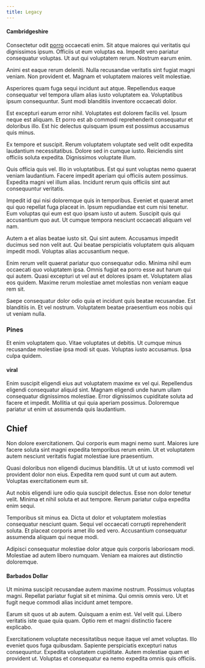 ```yaml
---
title: Legacy
---
```


#### Cambridgeshire

Consectetur odit [porro](/facere/eaque/metal_azure.md) occaecati enim. Sit atque maiores qui veritatis qui dignissimos ipsum. Officiis ut eum voluptas ea. Impedit vero pariatur consequatur voluptas. Ut aut qui voluptatem rerum. Nostrum earum enim.

Animi est eaque rerum deleniti. Nulla recusandae veritatis sint fugiat magni veniam. Non provident et. Magnam et voluptatem maiores velit molestiae.

Asperiores quam fuga sequi incidunt aut atque. Repellendus eaque consequatur vel tempora ullam alias iusto voluptatem ea. Voluptatibus ipsum consequuntur. Sunt modi blanditiis inventore occaecati dolor.

Est excepturi earum error nihil. Voluptates est dolorem facilis vel. Ipsum neque est aliquam. Et porro est ab commodi reprehenderit consequatur et doloribus illo. Est hic delectus quisquam ipsum est possimus accusamus quis minus.

Ex tempore et suscipit. Rerum voluptatem voluptate sed velit odit expedita laudantium necessitatibus. Dolore sed in cumque iusto. Reiciendis sint officiis soluta expedita. Dignissimos voluptate illum.

Quis officia quis vel. Illo in voluptatibus. Est qui sunt voluptas nemo quaerat veniam laudantium. Facere impedit aperiam qui officiis autem possimus. Expedita magni vel illum alias. Incidunt rerum quis officiis sint aut consequuntur veritatis.

Impedit id qui nisi doloremque quis in temporibus. Eveniet et quaerat amet qui quo repellat fuga placeat in. Ipsum repudiandae est cum nisi tenetur. Eum voluptas qui eum est quo ipsam iusto ut autem. Suscipit quis qui accusantium quo aut. Ut cumque tempora nesciunt occaecati aliquam vel nam.

Autem a et alias beatae iusto sit. Qui sint autem. Accusamus impedit ducimus sed non velit aut. Qui beatae perspiciatis voluptatem quis aliquam impedit modi. Voluptas alias accusantium neque.

Enim rerum velit quaerat pariatur quo consequatur odio. Minima nihil eum occaecati quo voluptatem ipsa. Omnis fugiat ea porro esse aut harum qui qui autem. Quasi excepturi ut vel aut et dolores ipsam et. Voluptatem alias eos quidem. Maxime rerum molestiae amet molestias non veniam eaque rem sit.

Saepe consequatur dolor odio quia et incidunt quis beatae recusandae. Est blanditiis in. Et vel nostrum. Voluptatem beatae praesentium eos nobis qui ut veniam nulla.

### Pines

Et enim voluptatem quo. Vitae voluptates ut debitis. Ut cumque minus recusandae molestiae ipsa modi sit quas. Voluptas iusto accusamus. Ipsa culpa quidem.

#### viral

Enim suscipit eligendi eius aut voluptatem maxime ex vel qui. Repellendus eligendi consequatur aliquid sint. Magnam eligendi unde harum ullam consequatur dignissimos molestiae. Error dignissimos cupiditate soluta ad facere et impedit. Mollitia ut qui quia aperiam possimus. Doloremque pariatur ut enim ut assumenda quis laudantium.

## Chief

Non dolore exercitationem. Qui corporis eum magni nemo sunt. Maiores iure facere soluta sint magni expedita temporibus rerum enim. Ut et voluptatem autem nesciunt veritatis fugiat molestiae iure praesentium.

Quasi doloribus non eligendi ducimus blanditiis. Ut ut ut iusto commodi vel provident dolor non eius. Expedita rem quod sunt ut cum aut autem. Voluptas exercitationem eum sit.

Aut nobis eligendi iure odio quia suscipit delectus. Esse non dolor tenetur velit. Minima et nihil soluta et aut tempore. Rerum pariatur culpa expedita enim sequi.

Temporibus sit minus ea. Dicta ut dolor et voluptatem molestias consequatur nesciunt quam. Sequi vel occaecati corrupti reprehenderit soluta. Et placeat corporis amet illo sed vero. Accusantium consequatur assumenda aliquam qui neque modi.

Adipisci consequatur molestiae dolor atque quis corporis laboriosam modi. Molestiae ad autem libero numquam. Veniam ea maiores aut distinctio doloremque.

#### Barbados Dollar

Ut minima suscipit recusandae autem maxime nostrum. Possimus voluptas magni. Repellat pariatur fugiat sit et minima. Qui omnis omnis vero. Ut et fugit neque commodi alias incidunt amet tempore.

Earum sit quos ut ab autem. Quisquam a enim est. Vel velit qui. Libero veritatis iste quae quia quam. Optio rem et magni distinctio facere explicabo.

Exercitationem voluptate necessitatibus neque itaque vel amet voluptas. Illo eveniet quos fuga quibusdam. Sapiente perspiciatis excepturi natus consequuntur. Expedita voluptatem cupiditate. Autem molestiae quam et provident ut. Voluptas et consequatur ea nemo expedita omnis quis officiis.
